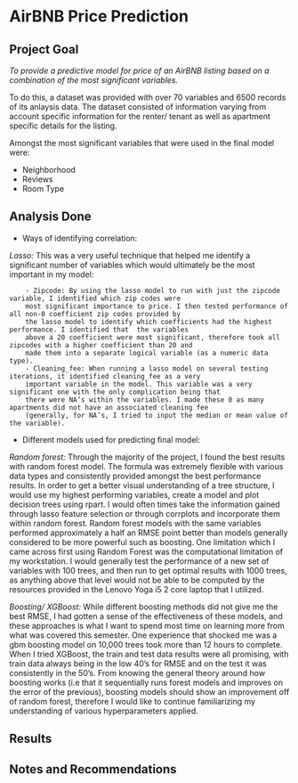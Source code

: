 # AirBNB Price Prediction

## Project Goal ## 

*To provide a predictive model for price of an AirBNB listing based on a combination of the most significant variables.*

To do this, a dataset was provided with over 70 variables and 6500 records of its anlaysis data. The dataset consisted of information varying from account specific information for the renter/ tenant as well as apartment specific details for the listing. 

Amongst the most significant variables that were used in the final model were: 
- Neighborhood
- Reviews
- Room Type

## Analysis Done ## 

- Ways of identifying correlation: 

*Lasso:* This was a very useful technique that helped me identify a significant number of variables which would ultimately be the most important in my model:
        
        - Zipcode: By using the lasso model to run with just the zipcode variable, I identified which zip codes were 
        most significant importance to price. I then tested performance of all non-0 coefficient zip codes provided by
        the lasso model to identify which coefficients had the highest performance. I identified that  the variables 
        above a 20 coefficient were most significant, therefore took all zipcodes with a higher coefficient than 20 and
        made them into a separate logical variable (as a numeric data type).  
        - Cleaning_fee: When running a lasso model on several testing iterations, it identified cleaning_fee as a very 
        important variable in the model. This variable was a very significant one with the only complication being that
        there were NA’s within the variables. I made these 0 as many apartments did not have an associated cleaning fee
        (generally, for NA’s, I tried to input the median or mean value of the variable). 

- Different models used for predicting final model: 

*Random forest:* Through the majority of the project, I found the best results with random forest model. The formula was extremely flexible with various data types and consistently provided amongst the best performance results. In order to get a better visual understanding of a tree structure, I would use my highest performing variables, create a model and plot decision trees using rpart. I would often times take the information gained through lasso feature selection or through corrplots and incorporate them within random forest. Random forest models with the same variables performed approximately a half an RMSE point better than models generally considered to be more powerful such as boosting. One limitation which I came across first using Random Forest was the computational limitation of my workstation. I would generally test the performance of a new set of variables with 100 trees, and then run to get optimal results with 1000 trees, as anything above that level would not be able to be computed by the resources provided in the Lenovo Yoga i5 2 core laptop that I utilized.

*Boosting/ XGBoost:* While different boosting methods did not give me the best RMSE, I had gotten a sense of the effectiveness of these models, and these approaches is what I want to spend most time on learning more from what was covered this semester. One experience that shocked me was a gbm boosting model on 10,000 trees took more than 12 hours to complete. 
When I tried XGBoost, the train and test data results were all promising, with train data always being in the low 40’s for RMSE and on the test it was consistently in the 50’s. From knowing the general theory around how boosting works (i.e that it sequentially runs forest models and improves on the error of the previous), boosting models should show an improvement off of random forest, therefore I would like to continue familiarizing my understanding of various hyperparameters applied. 

## Results ## 

## Notes and Recommendations ##


